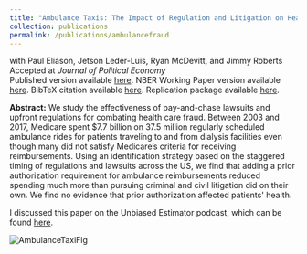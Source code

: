 ```yaml
---
title: "Ambulance Taxis: The Impact of Regulation and Litigation on Health Care Fraud"
collection: publications
permalink: /publications/ambulancefraud
---
```

with Paul Eliason, Jetson Leder-Luis, Ryan McDevitt, and Jimmy Roberts<br>
Accepted at _Journal of Political Economy_<br>
Published version available [here](https://www.journals.uchicago.edu/doi/abs/10.1086/734134). NBER Working Paper version available [here](https://rileyleague.github.io/files/w29491.pdf). BibTeX citation available [here](https://rileyleague.github.io/bibfiles/eliason2024ambulance.md). Replication package available [here](https://dataverse.harvard.edu/dataset.xhtml?persistentId=doi:10.7910/DVN/QAGBDM).

**Abstract:** We study the effectiveness of pay-and-chase lawsuits and upfront regulations for combating health care fraud. Between 2003 and 2017, Medicare spent $7.7 billion on 37.5 million regularly scheduled ambulance rides for patients traveling to and from dialysis facilities even though many did not satisfy Medicare’s criteria for receiving reimbursements. Using an identification strategy based on the staggered timing of regulations and lawsuits across the US, we find that adding a prior authorization requirement for ambulance reimbursements reduced spending much more than pursuing criminal and civil litigation did on their own. We find no evidence that prior authorization affected patients' health.

I discussed this paper on the Unbiased Estimator podcast, which can be found [here](https://sites.duke.edu/medecon/s1e3-can-prior-authorization-stop-ambulance-taxis-riley-league/).

![AmbulanceTaxiFig](https://rileyleague.github.io/images/three_lines_arrow.png)
